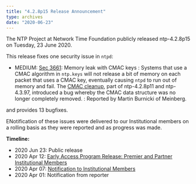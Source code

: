 ```yaml
---
title: "4.2.8p15 Release Announcement"
type: archives
date: "2020-06-23"
---
```


The NTP Project at Network Time Foundation publicly released ntp-4.2.8p15 on Tuesday, 23 June 2020.

This release fixes one security issue in `ntpd`:

* MEDIUM: [Sec 3661](/support/securitynotice/ntpbug3661): Memory leak with CMAC keys
  : Systems that use a CMAC algorithm in `ntp.keys` will not release a bit of memory on each packet that uses a CMAC key, eventually causing `ntpd` to run out of memory and fail. The [CMAC cleanup](https://bugs.ntp.org/show_bug.cgi?id=3447), part of ntp-4.2.8p11 and ntp-4.3.97, introduced a bug whereby the CMAC data structure was no longer completely removed.
  : Reported by Martin Burnicki of Meinberg. 

and provides 13 bugfixes.

ENotification of these issues were delivered to our Institutional members on a rolling basis as they were reported and as progress was made.

**Timeline:**

* 2020 Jun 23: Public release
* 2020 Apr 12: [Early Access Program Release: Premier and Partner Institutional Members](https://www.nwtime.org/membership/benefits)
* 2020 Apr 07: [Notification to Institutional Members](https://www.nwtime.org/membership/benefits)
* 2020 Apr 01: Notification from reporter 